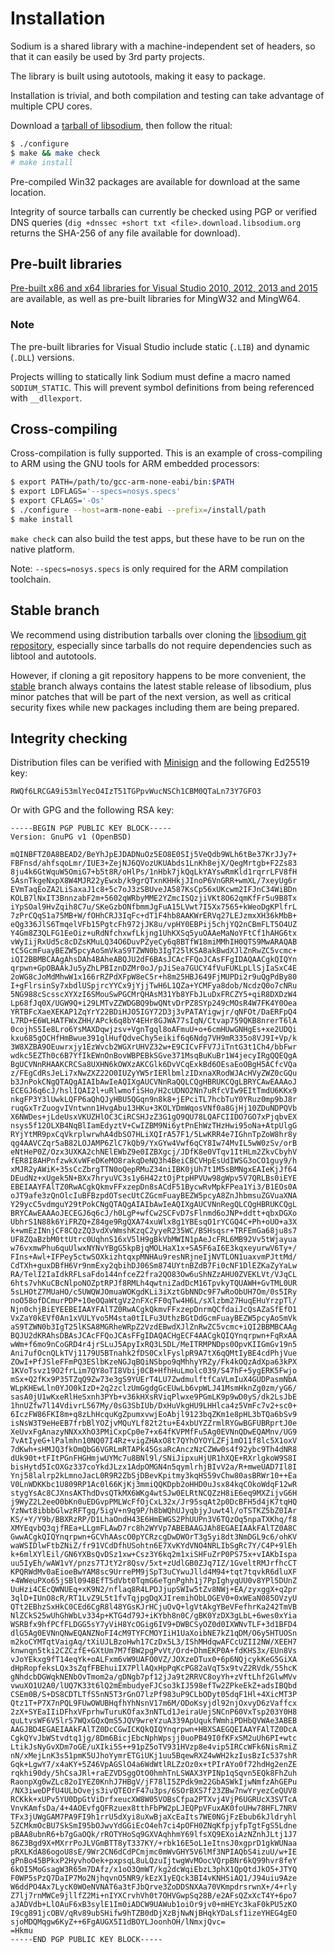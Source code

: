 # Installation

Sodium is a shared library with a machine-independent set of
headers, so that it can easily be used by 3rd party projects.

The library is built using autotools, making it easy to package.

Installation is trivial, and both compilation and testing can take
advantage of multiple CPU cores.

Download a
[tarball of libsodium](https://download.libsodium.org/libsodium/releases/),
then follow the ritual:

```bash
$ ./configure
$ make && make check
# make install
```

Pre-compiled Win32 packages are available for download at the same
location.

Integrity of source tarballs can currently be checked using PGP or
verified DNS queries (`dig +dnssec +short txt <file>.download.libsodium.org`
returns the SHA-256 of any file available for download).

## Pre-built libraries

[Pre-built x86 and x64 libraries for Visual Studio 2010, 2012, 2013 and 2015](https://download.libsodium.org/libsodium/releases/) are available, as well as pre-built libraries for MingW32 and MingW64.

### Note

The pre-built libraries for Visual Studio include static (`.LIB`) and
dynamic (`.DLL`) versions.

Projects willing to statically link Sodium must define a macro named
`SODIUM_STATIC`. This will prevent symbol definitions from being
referenced with `__dllexport`.

## Cross-compiling

Cross-compilation is fully supported. This is an example of
cross-compiling to ARM using the GNU tools for ARM embedded processors:

```bash
$ export PATH=/path/to/gcc-arm-none-eabi/bin:$PATH
$ export LDFLAGS='--specs=nosys.specs'
$ export CFLAGS='-Os'
$ ./configure --host=arm-none-eabi --prefix=/install/path
$ make install
```

```make check``` can also build the test apps, but these have to be
run on the native platform.

Note: `--specs=nosys.specs` is only required for the ARM compilation
toolchain.

## Stable branch

We recommend using distribution tarballs over cloning the [libsodium git repository](https://github.com/jedisct1/libsodium), especially since tarballs do not require dependencies such as libtool and autotools.

However, if cloning a git repository happens to be more convenient, the [stable](https://github.com/jedisct1/libsodium/tree/stable) branch always contains the latest stable release of libsodium, plus minor patches that will be part of the next version, as well as critical security fixes while new packages including them are being prepared.

## Integrity checking

Distribution files can be verified with [Minisign](https://jedisct1.github.io/minisign/) and the following Ed25519 key:
```
RWQf6LRCGA9i53mlYecO4IzT51TGPpvWucNSCh1CBM0QTaLn73Y7GFO3
```

Or with GPG and the following RSA key:
```
-----BEGIN PGP PUBLIC KEY BLOCK-----
Version: GnuPG v1 (OpenBSD)

mQINBFTZ0A8BEAD2/BeYhJpEJDADNuOz5EO8E0SIj5VeQdb9WLh6tBe37KrJJy7+
FBFnsd/ahfsqoLmr/IUE3+ZejNJ6QVozUKUAbds1LnKh8ejX/QegMrtgb+F2Zs83
8ju4k6GtWquW5OmiG7+b5t8R/oHlPs/1nHbk7jkQqLkYAYswRmKld1rqrrLFV8fH
SAsnTkgeNxpX8W4MJR22yEwxb/k9grQTxnKHHkjJInoP6VnGRR+wmXL/7xeyUg6r
EVmTaqEoZA2LiSaxaJ1c8+5c7oJ3zSBUveJA587KsCp56xUKcwm2IFJnC34WiBDn
KOLB7lNxIT3BnnzabF2m+5602qWRbyMME2YZmcISQzjiVKt8O62qmKfFr5u9B8Tx
iYpSOal9HvZqih8C7u/SKeGzbONfbmmJgFuA15LVwt7I5Xx7565+kWeoDgKPlfrL
7zPrCQqS1a75MB+W/fOHhCRJ3IqFc+dT1F4hb8AAKWrERVq27LEJzmxXH36kMbB+
eQg336JlS6TmqelVFb15PgtcFh972jJK8u/vpHY0EBPij5chjYQ2nCBmFLT5O4UZ
Y4Gm8Z3QLFG1EeOiz+uRdNfchxwfLkjng1UhKXSq5yuOAAeMaNoYFtCf1hAHG6tx
vWyIijRxUd5c8cDZsKMuLQ34O6DuvPZyeCy6q8BTfW18miMMhIH0QTS9MwARAQAB
tC5GcmFuayBEZW5pcyAoSmVkaS9TZWN0b3IgT25lKSA8akBwdXJlZnRwZC5vcmc+
iQI2BBMBCAAgAhsDAh4BAheABQJU2dF6BAsJCAcFFQoJCAsFFgIDAQAACgkQIQYn
qrpwn+GpOBAAkJu5yZhLPBIznDZMr0oJ/pJiSea7GUCY4fVuFUKLpLlSjIaSxC4E
2oWG8cJoMdMhwW1x166rRZPdXFpW8eC5r+h8m25HBJ649FjMUPDi2r9uQgPdBy80
I+gFlrsinSy7xbdlUSpjrcYYCx9jYjjTwH6L1QZa+YCMFya8dob/NcdzQ0o7cNRu
5NG988cScsscXYXzI6SMouSwPGCMrQHAsM31Yb8YFbJLuDxFRCZY5+qiR8DXDzW4
Lp68fJq0X/UGW9Q+i29LMTvZZWDGBQ9bwQNtvDrPZ8SYp249cMOsR4W7FK4Y0Oea
YRTBFcXaeXEKAP1ZqYrY22BDiHJO5IGY72D3j3vPATAYigwjr/qNFOt/DaERFpQ4
L7RD+E6WLHATFWxZHH/APck6q8bY4EHr8GJWA77sIqN/Ctvap759QKB8nrerT6lA
0cojhS5Ie8Lro6YsMAXDqwjzsv+VgnTgql8oAFmuU+o+6cmHUwGNHgEs+xe2UDQi
kxu685gOCHfHmBwue391glHufQdveChy5eikif6q6Ndg7VH9mR335o8VJ9I+Vp/k
3W8XZBA9OEuwrxjy1EzWvcb2WGXrUHVZ32w+E9CICvFFV7JiTntG3t1Ch4/bbFwr
wdkc5EZTh0c6B7YfIkEWnOnBovWBPEBkSGve371MsqBuKuBr1W4jecyIRgQQEQgA
BgUCVNnRHAAKCRCSa8UXHN6kOWXzAKCGlk6DvVCqExkBd6OEsaEoOBgH5ACfcVQa
z/FEgCdRsJeLi7xNwZXZ22O0IUZyYW5rIERlbmlzIDxnaXRodWJAcHVyZWZ0cGQu
b3JnPokCNgQTAQgAIAIbAwIeAQIXgAUCVNnRaQQLCQgHBRUKCQgLBRYCAwEAAAoJ
ECEGJ6q6cJ/hslIQAI2l+uRlwmofiSHo/H2cUDNO2Nn7uRfcVIw9EItTmdU6KKx9
nkgFP3Y3lUwkLQFP6aQhQJyHBU5QGqn9n8k8+jEPciTL7hcbTuY0YRuz0mp9bJ8r
ruqGxTrZuogvIVntwnn1HvgAbu13HKu+3KOLYDmWqosVNf0a8GjHj10ZDuNDPQVb
X6NWDes+jLdeUsxVKUZHlOC3CiRCSHJzZ3G1gO9QU78LQAFCIIDO7GO7xPjqbvEX
nsys5f12OLXB4NqBlIamEdyztV+CwIZBM9Ni6ytPnEhWzTHzHwi95oNa+AtpUlgG
RYjYtMR9pxCqVkrplwrwhA4dbSO7HLiXQIrA57F1/5LwKRR4e7IGhnTpZoW8hr8y
qg4AAVCZqr5aB82LOJAMP6ZlC7kQb9/YxGYw4Vwf6qCY8Iw74MvIL5wW0zSv/orB
eNtHeP0Z/Ozx3UXKA2chNElEWbZ9e0IZBXgcj/JDfK8e0VTqv1ItHLm2ZkvCbyhV
fER8I8AHPnfzwkXvWFeDKeMO8rakqDeNQ3h4BeiCBCVHpEsUdIWSG3oCO1guy9/h
xMJR2yAWiK+35sCcZbrgTTN0oQepRMuZ34niIBK0jUh7t1M5sBMNgxEAIeKjJf64
DEudNz+xUgek5N+BXx7hryuVC3s1y6H42ztOjPtpHPVUw98gWpv5V7QRLBs0iEYE
EBEIAAYFAlTZ0RwACgkQkmvFFxzepDn8sACdF51BycwRvMpkFPea1Yi3/B1EOs0A
oJT9afe3zQnOlcIuBFBzpdOTsecUtCZGcmFuayBEZW5pcyA8ZnJhbmsuZGVuaXNA
Y29ycC5vdmguY29tPokCNgQTAQgAIAIbAwIeAQIXgAUCVNnRegQLCQgHBRUKCQgL
BRYCAwEAAAoJECEGJ6q6cJ/h0LgP+wfCw2SCFvD7sFlnmd6oJNP+ddtt+qbxDGXo
UbhrS1N88k6YiFRZQ+Z84ge9RgQXA74xuWlx8g1YBEsqO1rYCGQ4C+Ph+oUO+a3X
k+wmEzINnjCF8CQzZQ3vdXvWmshKzqC2yyeR235WC/BSHsqsr+TRFEmGa68ju8s7
UF8ZQaBzbM0ttUtrc0UqhnS16xV5lH9gBkVbMWIN1pAeJcFRL6MB92Vv5tWjayua
w76vxmwPhu6quUlwxNYNvYBgG5kpBjqMOLHaX1x+SA5F6aI6E3kqxeyurwV6Ty+/
FIns+Awl+IFPey5ctwSOXkizhtqxpMNHAu9resNRjneIjNVTLON1uaxvmPJttMd/
CdTXh+guxDBfH6Vr9nmExy2qbihDJ06Sm874UYtnBZdB7Fi0cNF1DlEZKaZyYaLw
RA/TelI2IaIdkRFLsaFdo144nfceZ2fra2QO83Ow6uShNZzAHU0ZVEKLVt/VJqCL
6hts7vhKuCBcNlpoNOZptRPJf8RMLh4qwtniZadDcM16TpvkyTQUAWH+GvTML0UR
5sLHOtZ7MUaHO/c5UWQWJOmuaWOKgdKLi3iXztGbNNDc9F7wRoObUH7Om/0s5IRy
noO58ofDCmurPDP+10eOQaWtgVz2nFXcFF0qTw4H6L/sXlzbm27HuqEHuYrzpTl/
Njn0chjBiEYEEBEIAAYFAlTZ0RwACgkQkmvFFxzepDnrmQCfdaiJcQsAZaSfEfO1
VxZaY0kEVf0An1xVULYvo5M4sta0tILFu3UthzBGtDdGcmFuayBEZW5pcyAoSmVk
aS9TZWN0b3IgT25lKSA8MGRheWRpZ2VzdEBwdXJlZnRwZC5vcmc+iQI2BBMBCAAg
BQJU2dKRAhsDBAsJCAcFFQoJCAsFFgIDAQACHgECF4AACgkQIQYnqrpwn+FqRxAA
wWm+f6mo9nCoGRD4r4jrSLuJ5ApyIxRQ3L5DL/MeITRMPNDps0OpvKIIGmGv19n5
Ani7ufOcnQLkTVj1179U5BTnahk2fDS0CxlFyslpR9A7tX6qQMtIyBE4cdPhjVue
ZOwI+PfJSleFFmPQ3ESlbKzeNGJqBQiNSbpo9qMhhyYRZy/Fk4kOQzAdXpa63kPX
1KVoTsvz19O2frLim7QY8oTI8Vbij0CB+HfhHuLmolc039/S47hF+5ygERK5Fwjo
mSx+Q2fKx9P35TZqQ9Zw73e3gS9YUErT4LU7ZwdmulftfCaVLmIuX4GUDPasmNbA
WLpKHEwLln0YJO0kIzD+2q2zclzUmGgdgGcEUwLb6vpWLJ41MsmHknZg0zm/yG6/
sasA0jU1wKxeRlHeSxnh3PYb+v36kHXsRViqPlwxe9PGmLK9p9wD0yS/dk2LsJbE
1hnUZfw7l14VdivrL567My/0sG3SbIUb/DxHuVkgHU9LHHlca4z5VmFc7v2+sc0+
6IczFW86FKI8m+q8zLhHcquKgZpumxvwjEoAbjl9123bqZKm1e8pHL3bTQa6bSv9
isNsW3T9eHeEB7frbBlYOZjvMQuYLf82t2tu+E4xbUYZZrmlRYGwBGFUBRprtJ0e
XeUvxFgAnazyNNXxXhO3PMiCxpCp0e7+x64fKVPMfFu5Ag0EVNnQDwEQAMnv/UG9
7vAtIyeG+lPalmhn10NQ07I4Rz+vigZHAxO8t7QYhOYOYLZFj1mO11f8lc5X1oxV
7dKwh+sHMJQ3fkOmQbG6VGRLmRTAPk45GsaRcAnczNzCZWw0s4f92ybc9Th4dNR8
dUk90t+tFItPGnFHGHmjwUYMc7u8BNl9l/SNiJipxuHjUR1hXQE+RXrlgkoW9S8I
bisHytd5IcOXGz337coYkdJLzx1AdpOMGN4n5qymlrhjBIvV2a/R+mweUAD7Il8I
Ynj58lalrp2kLmnoJacL0R9R2ZbSjDBevKpitmy3kqHS59vChw80asBRWr10++Ea
V0LnWDKKbc1U809RP1Ac0l66KjKj3mmiQQKDpb2oHHD0uJsx84kqCOkoWdqF12wR
stygYsAc8CJXnsAKThdDvsQTkMX6WKg4wtSJw0ELRtNCQZzH8iE6eq9MXZijvG6H
j9WyZ2L2eeO0bKn0uEDGvpPMLWcFfOjCxL32x/Jr95sqAt2p0DcBFH5d4jK7tqHQ
YzNwt8ibbbGlwzRFTgq/5igV+n9q9P/h8bWQhUJyqbjyJuwt4l/oTSTKZ5bZ0IAr
KS/+Y/Y9b/BBXRzRP/D1LhaOndH43E6HmEWGS2PhUUPn3V6TQzOq5npaTXKhq/f8
XMYEqvbQ3qjfREa+LLgmFLAwD7rc8h2WYVp7ABEBAAGJAh8EGAEIAAkFAlTZ0A8C
GwwACgkQIQYnqrpwn+GCVhAAscO0pYCRzcgDwDWOrT3g5yi8dt3NmDGL9c6/ohKV
waWSIDlwFtbZNiZ/fr91VCdDfhUSohtn6E7XvKYdVNO4NRLIbSgRc7Y/C4P+9lEh
k+6mlXYlEil/GN6YXBsQvDSz1xw+Csz3Y6kq2m1xiSHFuZrP0PS75x+vIAKbIspa
uu5IyEh/wAW1vY/pnzs7TJtY2r8Qsv/5xt+zUdlGB0ZJq7IZ/1GveltRMJrfhcCT
KPQRWdMv0aEioeBwYAM8sc9UrrePM9jSpT3uCYwuJlld4M94+tqt7tqvkR6dluXF
+4WWeuPXo65jSBl094BEfT5dVbt0TqmG6eTgnPghh1j7PpIghyqUU0v8YPl5DUnZ
UuHzi4CEcQWNUEq+xK9N2/nflaq8R4LPDJjupSWIw5tZv8NWj+EA/zyxggX+q2pr
3qlD+IUnO8cR/RT1LvZ9L5t1fvTqjpgDqXJIremihObLOGEV0+0xWEaN085OVzyU
QTt2EBhzSxHkC0CEd6CgR8l48YGsKJrHCjuOvQ+lgVtAkgYBeVFefhrKa242TmVB
NlZCkS25wUhGhWbLv334p+KTG4d79J+iKYbh8n0C/gBK0YzDX3gLbL+6wes0xYia
WSRBfx9hfPCfFLDGG5sY7yViH8YcOGig6IV9+DWBCSyOZ0d0IXWNvTLF+3d1BFD4
dlG5Ag0EVNnQNwEQANZNoFI4cM9TYFCMOYIiH1UaXoibNE7kZ1qDM/O6y5HTUOSn
m2koCYMTqtVaigAq/tXiUJLBzoHwh17CzDx5L3/IShMHdqwAFCcUZII2NW/XEEH7
knwnqn5tki2CZCzfE+GXtUm7M7fBW2pgPvVt/Ord+DhmEKP0A+fdKHS3x/EUn8Vs
vJoYEkxg9fT14eqYk+oALFxm6vW9UAFO0VZ/JOXzeDTux0+6p6NQjcykKeG5GiXA
dHpRopfeksLQx3sZqfFBEhuiIX7PllAQxHpPqKcPG82aVqT5x9tvZ2RVdk/55hcK
gNhdcbDGWqkNENbOvTmom2a/gDNgb7pf12jJa9t2RRVC8oyYh+zVftLhf2GlwMVv
vwuXO1U2A0/lUQ7K33t6lQ2mEmbudyeFJCso3kIJ598efTw2ZPkeEkZ+adsIBQbd
CSEm0B/S+DS8CDTLTfS5nN5T3rGnO7lzPf983uP9CLbODyt05dqF1Hl+4XicMT3P
Qtz1T+P7X7nPQL9FUwOWUBHqfhYhNsnV17m6M/ODoKsyjdl92njOxvyD6zVaffcx
2zX+SYEaIIiDFhxVFprhwTuruKOfax3nNTLd1JeiraUejSNCnP60VxTsp203Y0H8
quLtvsWF6V5lr57WQxGQxQmS5JQV9wreYzuA339ApUqukfWmhiPDHbQVWAe3ABEB
AAGJBD4EGAEIAAkFAlTZ0DcCGwICKQkQIQYnqrpwn+HBXSAEGQEIAAYFAlTZ0DcA
CgkQYvJbWStvdtq1jg/8Dm6BicjEbcNphWpsjj0uoPB49I0fKFxSM2uUh6PI+wtc
LtikJsNyGvXDm7oGE/uXIki5S++91pZ5oTV931HVzp8e4vip5IRCcWFk6NisRmiZ
nN/xMejLnK3s51pmK5UJhoYymrETGiUKj1uu5BqewRXZ4wWH2kzIusBzIc537shR
Gqk+LgwY7/x4aKY+5Z46VpAGSlO4a6WdWtlRLZzOz0x+tPIrAYo0f72hdHg2enZE
rqkhi90dy/5hCsaJRl+raEZVDSggOtO0hmhTnLSWAX3YPINp1qSqvn5EQk8FhZuh
RaonpXg0wZLc82oIYEZ0KnhJ7HBgV/jF78lI5ZPdk9m22GbASWkIjwNmfzAhGEPu
/NX3iweDPfU4ULbOvejs3ivQTEOrF47u3ps/6SOrBXS7f23ZBw7nwYryezCeQUV8
RCKkk+xUPv5YU0DpGtViDrfxeucXW8W05VOBsCfpa2PTXvj4VjP6UGRUcX3SVTcA
VnvKAmfsDa/4+4AOEvfgQFRzuex8tthFbPW2pLJEQPpVFuxAK0foUHw78HFL7NRV
TFx3jUWgGAM7PA9FI9h1rrU5dXyi8uXwBjaXcEaIts7WE0NGjFzEbub6kJldryhl
5ZCMkmOcBU7SkSmI95bOJwvYdGGiEcO4eh7ci4pOFH0ZNqKfpjyfpTgtFgS5Ldne
pBAA8ubnR6+b7gGaOQk/rROTYHoSq9GXVAqhhmY69lfsXQ9EXoiAzNZnhJLtj1J7
86Z3Bgd9X+MXrrPoJLVGmBTT8yT337KY/+rbk16E5oL1eItnsJ0xgprD1gkWUNaa
pRXLKdA86ogoU8sE/9Wr2CN6dCdPCmjmc0mWvGHY5V6lMf3NPIAQbS4izuU/w+IE
gPnBo45BPkxP2HyvhoOek+pxpsqL8uLQzuIjtwgWvMOocVQrpBNr6kQ99hvr8feY
6kOI5MoGsagW3R65m7DAfz/x1oO3QmWT/kg2dcWqiEbzL3phX1QpQtdJkO5+JTYQ
F0WP5sPzQ7DaIP7Mo2NjhqvnO5NR9/kEzX1yEQck3BI4vKNHSiAQ1/J94uiu9Aze
W6ddPO4Ax7LycK0WOeNVNAT6a3tFJbQrve3ZoDDSNXAa70VKmpdrsrwnX+/4+rly
Z7lj7rnMWCe9jllfZ2Mi+nIYXCrvhVh0t7OHVGwpSq28B/e2AFsQZxXcT4Y+6po7
aJADVdb+LlOAuF6xB3sylE1Im0iADCW9UAWub1oiOr9jv0+mHEYc3kaF0kPU5zKO
I9cg891jcOBV/qRv89ubSHifw9hTZB0dDjXzBjNwNjBHqkYDaLsf1izeYHEG4gEO
sjoMDQMqgw6KyZ++6FgAUGX5I1dBOYLJoonhOH/lNmxjQvc=
=Hkmu
-----END PGP PUBLIC KEY BLOCK-----
```
